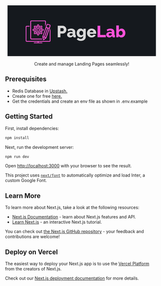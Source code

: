 

<p align="center">
  <img src="https://github.com/shihaanws/nextjs-dashboard-app/blob/main/PageLab%20(1).png" alt="Alt text" />
</p>

<p align="center">
Create and manage Landing Pages seamlessly!
</p>


## Prerequisites

- Redis Database in [Upstash.](https://upstash.com)
- Create one for free [here.](https://console.upstash.com/?new=true)
- Get the credentials and create an env file as shown in .env.example

## Getting Started

First, install dependencies:

```bash
npm install
```

Next, run the development server:

```bash
npm run dev
```

Open [http://localhost:3000](http://localhost:3000) with your browser to see the result.


This project uses [`next/font`](https://nextjs.org/docs/basic-features/font-optimization) to automatically optimize and load Inter, a custom Google Font.

## Learn More

To learn more about Next.js, take a look at the following resources:

- [Next.js Documentation](https://nextjs.org/docs) - learn about Next.js features and API.
- [Learn Next.js](https://nextjs.org/learn) - an interactive Next.js tutorial.

You can check out [the Next.js GitHub repository](https://github.com/vercel/next.js/) - your feedback and contributions are welcome!

## Deploy on Vercel

The easiest way to deploy your Next.js app is to use the [Vercel Platform](https://vercel.com/new?utm_medium=default-template&filter=next.js&utm_source=create-next-app&utm_campaign=create-next-app-readme) from the creators of Next.js.

Check out our [Next.js deployment documentation](https://nextjs.org/docs/deployment) for more details.
